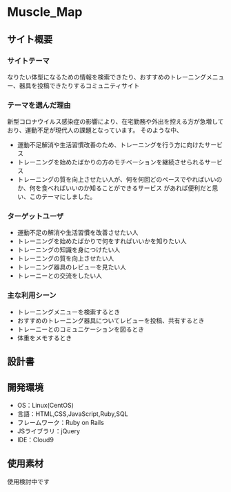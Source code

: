 # Muscle_Map

## サイト概要
### サイトテーマ
なりたい体型になるための情報を検索できたり、おすすめのトレーニングメニュー、器具を投稿できたりするコミュニティサイト


### テーマを選んだ理由
新型コロナウイルス感染症の影響により、在宅勤務や外出を控える方が急増しており、運動不足が現代人の課題となっています。
そのような中、
- 運動不足解消や生活習慣改善のため、トレーニングを行う方に向けたサービス
- トレーニングを始めたばかりの方のモチベーションを継続させられるサービス
- トレーニングの質を向上させたい人が、何を何回どのペースでやればいいのか、何を食べればいいのか知ることができるサービス
があれば便利だと思い、このテーマにしました。


### ターゲットユーザ
- 運動不足の解消や生活習慣を改善させたい人
- トレーニングを始めたばかりで何をすればいいかを知りたい人
- トレーニングの知識を身につけたい人
- トレーニングの質を向上させたい人
- トレーニング器具のレビューを見たい人
- トレーニーとの交流をしたい人


### 主な利用シーン
- トレーニングメニューを検索するとき
- おすすめのトレーニング器具についてレビューを投稿、共有するとき
- トレーニーとのコミュニケーションを図るとき
- 体重をメモするとき


## 設計書


## 開発環境
- OS：Linux(CentOS)
- 言語：HTML,CSS,JavaScript,Ruby,SQL
- フレームワーク：Ruby on Rails
- JSライブラリ：jQuery
- IDE：Cloud9

## 使用素材
使用検討中です